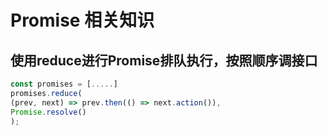 # Promise 相关知识

## 使用reduce进行Promise排队执行，按照顺序调接口
```js
const promises = [.....]
promises.reduce(
(prev, next) => prev.then(() => next.action()), 
Promise.resolve()
);
```